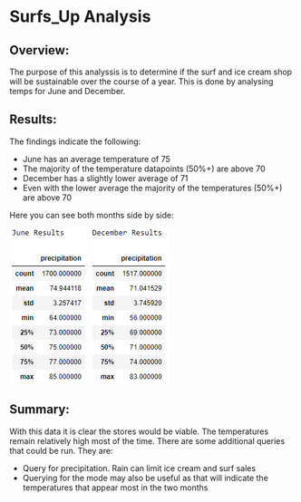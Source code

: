 # Surfs_Up Analysis
 
## Overview:

The purpose of this analyssis is to determine if the surf and ice cream shop will be sustainable over the course of a year. This is done by analysing temps for June and December.

## Results:

The findings indicate the following:

- June has an average temperature of 75
- The majority of the temperature datapoints (50%+) are above 70
- December has a slightly lower average of 71
- Even with the lower average the majority of the temperatures (50%+) are above 70

Here you can see both months side by side:

![June Results](/Resources/June.PNG)  ![December Results](/Resources/December.PNG)

## Summary:

With this data it is clear the stores would be viable. The temperatures remain relatively high most of the time. There are some additional queries that could be run. They are:

- Query for precipitation. Rain can limit ice cream and surf sales
- Querying for the mode may also be useful as that will indicate the temperatures that appear most in the two months